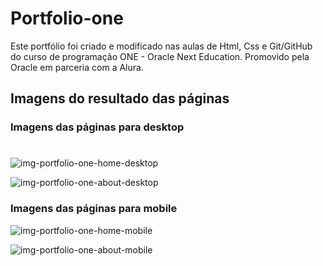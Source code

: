 # Portfolio-one
Este portfólio foi criado e modificado nas aulas de Html, Css e Git/GitHub do curso de programação ONE - Oracle Next Education. Promovido pela Oracle em parceria com a Alura.

## Imagens do resultado das páginas

### Imagens das páginas para desktop

<img src="https://github.com/FelipeAju/portfolio-one/assets/131827906/a173b3aa-36ff-4acd-843d-61e4bafd1f45" width="8.75rem">

![img-portfolio-one-home-desktop](https://github.com/FelipeAju/portfolio-one/assets/131827906/a173b3aa-36ff-4acd-843d-61e4bafd1f45)

![img-portfolio-one-about-desktop](https://github.com/FelipeAju/portfolio-one/assets/131827906/c9aa102e-bb15-429f-8784-063aab13e299)


### Imagens das páginas para mobile

![img-portfolio-one-home-mobile](https://github.com/FelipeAju/portfolio-one/assets/131827906/5f3c11f0-9c7b-4d29-bc50-0c84c19dd20b) 

![img-portfolio-one-about-mobile](https://github.com/FelipeAju/portfolio-one/assets/131827906/bf3d4be7-88de-4163-b44a-656a0bd378a5)